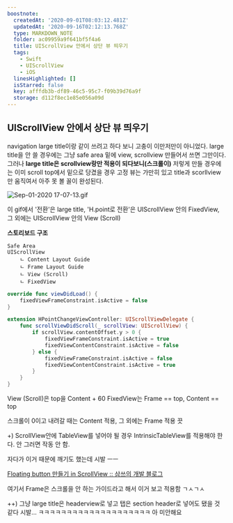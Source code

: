 ```yaml
---
boostnote:
  createdAt: '2020-09-01T08:03:12.481Z'
  updatedAt: '2020-09-16T02:12:13.768Z'
  type: MARKDOWN_NOTE
  folder: ac09959a9f641bf5f4a6
  title: UIScrollView 안에서 상단 뷰 띄우기
  tags:
    - Swift
    - UIScrollView
    - iOS
  linesHighlighted: []
  isStarred: false
  key: afffdb3b-df89-46c5-95c7-f09b39d76a9f
  storage: d112f8ec1e85e056a09d
---
```


UIScrollView 안에서 상단 뷰 띄우기
---
navigation large title이랑 같이 쓰려고 하다 보니 고충이 이만저만이 아니었다.
large title을 안 쓸 경우에는 그냥 safe area 밑에 view, scrollview 만들어서 쓰면 그만이다. 그러나 **large title은 scrollview랑만 적용이 되다보니(스크롤이)** 저렇게 만들 경우에는 이미 scroll top에서 밑으로 당겼을 경우 고정 뷰는 가만히 있고 title과 scorllview만 움직여서 아주 못 볼 꼴이 완성된다.

![Sep-01-2020 17-07-13.gif](ac24dca9.gif)

이 gif에서 '전환'은 large title, 'H.point로 전환'은 UIScrollView 안의 FixedView, 그 외에는 UIScrollView 안의 View (Scroll)

**스토리보드 구조**
```
Safe Area
UIScrollView
    ㄴ Content Layout Guide
    ㄴ Frame Layout Guide
    ㄴ View (Scroll)
    ㄴ FixedView
```

```swift
override func viewDidLoad() {
    fixedViewFrameConstraint.isActive = false
}

extension HPointChangeViewController: UIScrollViewDelegate {
    func scrollViewDidScroll(_ scrollView: UIScrollView) {
        if scrollView.contentOffset.y > 0 {
            fixedViewFrameConstraint.isActive = true
            fixedViewContentConstraint.isActive = false
        } else {
            fixedViewFrameConstraint.isActive = false
            fixedViewContentConstraint.isActive = true
        }
    }
}
```


View (Scroll)은 top을 Content + 60
FixedView는 Frame == top, Content == top

스크롤이 0이고 내려갈 때는 Content 적용, 그 외에는 Frame 적용
끗

+) ScrollView안에 TableView를 넣어야 될 경우 IntrinsicTableView를 적용해야 한다. 안 그러면 작동 안 함.

자다가 이거 때문에 깨기도 했는데 시발 ㅡㅡ

[Floating button 만들기 in ScrollView :: 삼쓰의 개발 블로그](https://woongsios.tistory.com/58)

여기서 Frame은 스크롤을 안 하는 가이드라고 해서 이거 보고 적용함 ㄱㅅㄱㅅ


++) 그냥 large title은 headerview로 넣고 탭은 section header로 넣어도 됐을 것 같다 시발... ㅋㅋㅋㅋㅋㅋㅋㅋㅋㅋㅋㅋㅋㅋㅋㅋㅋㅋㅋㅋ 아 미안해요